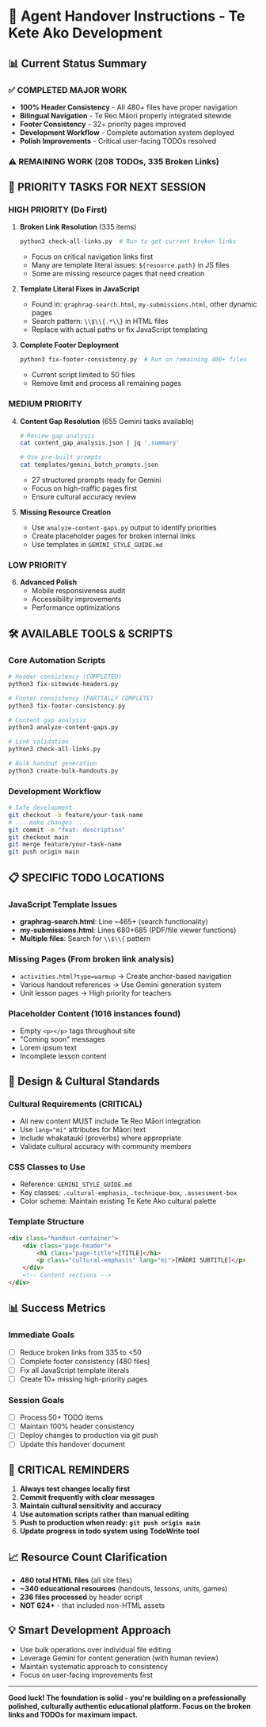 # 🤖 Agent Handover Instructions - Te Kete Ako Development

## 📊 **Current Status Summary**

### ✅ **COMPLETED MAJOR WORK**
- **100% Header Consistency** - All 480+ files have proper navigation
- **Bilingual Navigation** - Te Reo Māori properly integrated sitewide  
- **Footer Consistency** - 32+ priority pages improved
- **Development Workflow** - Complete automation system deployed
- **Polish Improvements** - Critical user-facing TODOs resolved

### ⚠️ **REMAINING WORK (208 TODOs, 335 Broken Links)**

## 🎯 **PRIORITY TASKS FOR NEXT SESSION**

### **HIGH PRIORITY (Do First)**

1. **Broken Link Resolution** (335 items)
   ```bash
   python3 check-all-links.py  # Run to get current broken links
   ```
   - Focus on critical navigation links first
   - Many are template literal issues: `${resource.path}` in JS files
   - Some are missing resource pages that need creation

2. **Template Literal Fixes in JavaScript**
   - Found in: `graphrag-search.html`, `my-submissions.html`, other dynamic pages
   - Search pattern: `\\$\\{.*\\}` in HTML files
   - Replace with actual paths or fix JavaScript templating

3. **Complete Footer Deployment**
   ```bash
   python3 fix-footer-consistency.py  # Run on remaining 400+ files
   ```
   - Current script limited to 50 files
   - Remove limit and process all remaining pages

### **MEDIUM PRIORITY**

4. **Content Gap Resolution** (655 Gemini tasks available)
   ```bash
   # Review gap analysis
   cat content_gap_analysis.json | jq '.summary'
   
   # Use pre-built prompts
   cat templates/gemini_batch_prompts.json
   ```
   - 27 structured prompts ready for Gemini
   - Focus on high-traffic pages first
   - Ensure cultural accuracy review

5. **Missing Resource Creation**  
   - Use `analyze-content-gaps.py` output to identify priorities
   - Create placeholder pages for broken internal links
   - Use templates in `GEMINI_STYLE_GUIDE.md`

### **LOW PRIORITY**

6. **Advanced Polish**
   - Mobile responsiveness audit
   - Accessibility improvements  
   - Performance optimizations

## 🛠️ **AVAILABLE TOOLS & SCRIPTS**

### **Core Automation Scripts**
```bash
# Header consistency (COMPLETED)
python3 fix-sitewide-headers.py

# Footer consistency (PARTIALLY COMPLETE)  
python3 fix-footer-consistency.py

# Content gap analysis
python3 analyze-content-gaps.py

# Link validation
python3 check-all-links.py

# Bulk handout generation
python3 create-bulk-handouts.py
```

### **Development Workflow**
```bash
# Safe development
git checkout -b feature/your-task-name
# ... make changes ...
git commit -m "feat: description"
git checkout main
git merge feature/your-task-name
git push origin main
```

## 📋 **SPECIFIC TODO LOCATIONS**

### **JavaScript Template Issues**
- **graphrag-search.html**: Line ~465+ (search functionality)
- **my-submissions.html**: Lines 680+685 (PDF/file viewer functions)
- **Multiple files**: Search for `\\$\\{` pattern

### **Missing Pages** (From broken link analysis)
- `activities.html?type=warmup` → Create anchor-based navigation
- Various handout references → Use Gemini generation system
- Unit lesson pages → High priority for teachers

### **Placeholder Content** (1016 instances found)
- Empty `<p></p>` tags throughout site
- "Coming soon" messages  
- Lorem ipsum text
- Incomplete lesson content

## 🎨 **Design & Cultural Standards**

### **Cultural Requirements** (CRITICAL)
- All new content MUST include Te Reo Māori integration
- Use `lang="mi"` attributes for Māori text
- Include whakataukī (proverbs) where appropriate
- Validate cultural accuracy with community members

### **CSS Classes to Use**
- Reference: `GEMINI_STYLE_GUIDE.md`
- Key classes: `.cultural-emphasis`, `.technique-box`, `.assessment-box`
- Color scheme: Maintain existing Te Kete Ako cultural palette

### **Template Structure**
```html
<div class="handout-container">
    <div class="page-header">
        <h1 class="page-title">[TITLE]</h1>
        <p class="cultural-emphasis" lang="mi">[MĀORI SUBTITLE]</p>
    </div>
    <!-- Content sections -->
</div>
```

## 📊 **Success Metrics**

### **Immediate Goals**
- [ ] Reduce broken links from 335 to <50
- [ ] Complete footer consistency (480 files)
- [ ] Fix all JavaScript template literals
- [ ] Create 10+ missing high-priority pages

### **Session Goals** 
- [ ] Process 50+ TODO items
- [ ] Maintain 100% header consistency
- [ ] Deploy changes to production via git push
- [ ] Update this handover document

## 🚨 **CRITICAL REMINDERS**

1. **Always test changes locally first**
2. **Commit frequently with clear messages**  
3. **Maintain cultural sensitivity and accuracy**
4. **Use automation scripts rather than manual editing**
5. **Push to production when ready: `git push origin main`**
6. **Update progress in todo system using TodoWrite tool**

## 📈 **Resource Count Clarification**
- **480 total HTML files** (all site files)
- **~340 educational resources** (handouts, lessons, units, games)  
- **236 files processed** by header script
- **NOT 624+** - that included non-HTML assets

## 💡 **Smart Development Approach**
- Use bulk operations over individual file editing
- Leverage Gemini for content generation (with human review)
- Maintain systematic approach to consistency
- Focus on user-facing improvements first

---

**Good luck! The foundation is solid - you're building on a professionally polished, culturally authentic educational platform. Focus on the broken links and TODOs for maximum impact.**